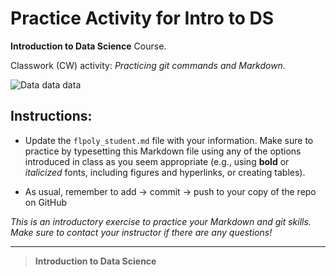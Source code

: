 # Practice Activity for Intro to DS

**Introduction to Data Science** Course. 

Classwork (CW) activity: _Practicing git commands and Markdown._

![](dataNetwork.jpg "Data data data")


## Instructions: 

- Update the `flpoly_student.md` file with your information. Make sure to practice by typesetting this Markdown file using any of the options introduced in class as you seem appropriate (e.g., using **bold** or _italicized_ fonts, including figures and hyperlinks, or creating tables).

- As usual, remember to add -> commit -> push to your copy of the repo on GitHub

_This is an introductory exercise to practice your Markdown and git skills. Make sure to contact your instructor if there are any questions!_

***

> **Introduction to Data Science**
